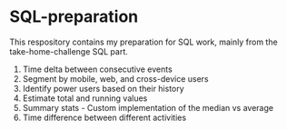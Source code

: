 # SQL-preparation

This respository contains my preparation for SQL work, mainly from the take-home-challenge SQL part.
  1. Time delta between consecutive events
  2. Segment by mobile, web, and cross-device users
  3. Identify power users based on their history
  4. Estimate total and running values
  5. Summary stats - Custom implementation of the median vs average
  6. Time difference between different activities
